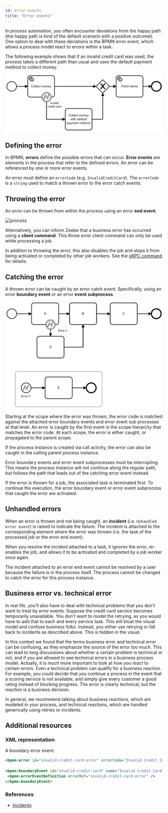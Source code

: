```yaml
---
id: error-events
title: "Error events"
---
```


In process automation, you often encounter deviations from the happy path (the happy path is kind of the default scenario with a positive outcome). One option to deal with these deviations is the BPMN error event, which allows a process model react to errors within a task.

The following example shows that if an invalid credit card was used, the process takes a different path than usual and uses the default payment method to collect money.

![process](assets/error-events.png)


## Defining the error

In BPMN, **errors** define the possible errors that can occur. **Error events** are elements in the process that refer to the defined errors. An error can be referenced by one or more error events.

An error must define an `errorCode` (e.g. `InvalidCreditCard`). The `errorCode` is a `string` used to match a thrown error to the error catch events.

## Throwing the error

An error can be thrown from within the process using an error **end event**.

![process](assets/error-throw-events.png)

Alternatively, you can inform Zeebe that a business error has occurred using a **client command**. This throw error client command can only be used while processing a job.

In addition to throwing the error, this also disables the job and stops it from being activated or completed by other job workers. See the [gRPC command](/reference/grpc.md#throwerror-rpc) for details.

## Catching the error

A thrown error can be caught by an error catch event. Specifically, using an error **boundary event** or an error **event subprocess**.

![process](assets/error-catch-events.png)

Starting at the scope where the error was thrown, the error code is matched against the attached error boundary events and error event sub processes at that level. An error is caught by the first event in the scope hierarchy that matches the error code. At each scope, the error is either caught, or propagated to the parent scope.

If the process instance is created via call activity, the error can also be caught in the calling parent process instance.

Error boundary events and error event subprocesses must be interrupting. This means the process instance will not continue along the regular path, but follows the path that leads out of the catching error event instead.

If the error is thrown for a job, the associated task is terminated first. To continue the execution, the error boundary event or error event subprocess that caught the error are activated.

## Unhandled errors

When an error is thrown and not being caught, an **incident** (i.e. `Unhandled error event`) is raised to indicate the failure. The incident is attached to the corresponding element where the error was thrown (i.e. the task of the processed job or the error end event).

When you resolve the incident attached to a task, it ignores the error, re-enables the job, and allows it to be activated and completed by a job worker once again.

The incident attached to an error end event cannot be resolved by a user because the failure is in the process itself. The process cannot be changed to catch the error for this process instance.

## Business error vs. technical error

In real life, you’ll also have to deal with technical problems that you don't want to treat by error events. Suppose the credit card service becomes temporarily unavailable. You don't want to model the retrying, as you would have to add that to each and every service task. This will bloat the visual model and confuse business folks. Instead, you either use retrying or fall back to incidents as described above. This is hidden in the visual.

In this context we found that the terms business error and technical error can be confusing, as they emphasize the source of the error too much. This can lead to long discussions about whether a certain problem is technical or not, and if you are allowed to see technical errors in a business process model. Actually, it is much more important to look at how you *react* to certain errors. Even a technical problem can qualify for a business reaction. For example, you could decide that you continue a process in the event that a scoring service is not available, and simply give every customer a good rating instead of blocking progress. The error is clearly technical, but the reaction is a business decision.

In general, we recommend talking about business reactions, which are modeled in your process, and technical reactions, which are handled generically using retries or incidents.

## Additional resources

### XML representation
 
A boundary error event:

```xml
<bpmn:error id="invalid-credit-card-error" errorCode="Invalid Credit Card" />

<bpmn:boundaryEvent id="invalid-credit-card" name="Invalid Credit Card" attachedToRef="collect-money">
 <bpmn:errorEventDefinition errorRef="invalid-credit-card-error" />
</bpmn:boundaryEvent>

```

### References

- [Incidents](/components/concepts/incidents.md)
